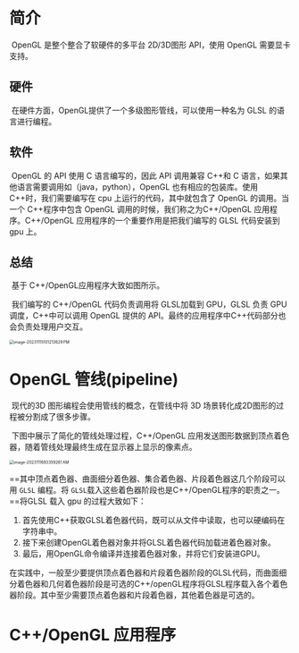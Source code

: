 # 简介

​	OpenGL 是整个整合了软硬件的多平台 2D/3D图形 API，使用 OpenGL 需要显卡支持。

## 硬件

​	在硬件方面，OpenGL提供了一个多级图形管线，可以使用一种名为 GLSL 的语言进行编程。

## 软件

​	OpenGL 的 API 使用 C 语言编写的，因此 API 调用兼容 C++和 C 语言，如果其他语言需要调用如（java，python），OpenGL 也有相应的包装库。使用 C++时，我们需要编写在 cpu 上运行的代码，其中就包含了 OpenGL 的调用。当一个 C++程序中包含 OpenGL 调用的时候，我们称之为C++/OpenGL 应用程序。C++/OpenGL 应用程序的一个重要作用是把我们编写的 GLSL 代码安装到gpu 上。

## 总结

​	基于 C++/OpenGL应用程序大致如图所示。

​	我们编写的 C++/OpenGL 代码负责调用将 GLSL加载到 GPU，GLSL 负责 GPU调度，C++中可以调用 OpenGL 提供的 API。最终的应用程序中C++代码部分也会负责处理用户交互。

<img src="https://raw.githubusercontent.com/yqm1995/pic_bed/master/images/image-20231115101213629%E2%80%AFPM.png" alt="image-20231115101213629 PM" style="zoom:50%;" />

# OpenGL 管线(pipeline)

​	现代的3D 图形编程会使用管线的概念，在管线中将 3D 场景转化成2D图形的过程被分割成了很多步骤。

​	下图中展示了简化的管线处理过程，C++/OpenGL 应用发送图形数据到顶点着色器，随着管线处理最终生成在显示器上显示的像素点。

<img src="https://raw.githubusercontent.com/yqm1995/pic_bed/master/images/image-2023111693359261%E2%80%AFAM.png" alt="image-2023111693359261 AM" style="zoom:50%;" />

​	==其中顶点着色器、曲面细分着色器、集合着色器、片段着色器这几个阶段可以用 `GLSL` 编程。将 `GLSL`载入这些着色器阶段也是C++/OpenGL程序的职责之一。==将GLSL 载入 gpu 的过程大致如下：

1. 首先使用C++获取GLSL着色器代码，既可以从文件中读取，也可以硬编码在字符串中。 
2. 接下来创建OpenGL着色器对象并将GLSL着色器代码加载进着色器对象。 
3. 最后，用OpenGL命令编译并连接着色器对象，并将它们安装进GPU。 

在实践中，一般至少要提供顶点着色器和片段着色器阶段的GLSL代码，而曲面细分着色器和几何着色器阶段是可选的C++/openGL程序将GLSL程序载入各个着色器阶段。其中至少需要顶点着色器和片段着色器，其他着色器是可选的。

# C++/OpenGL 应用程序


